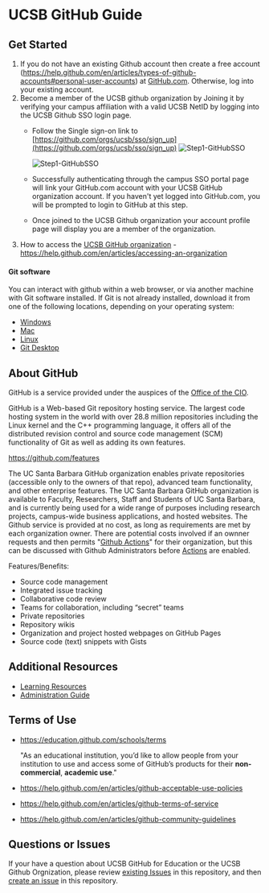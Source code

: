 # UCSB GitHub Guide

## Get Started 

 1. If you do not have an existing Github account then create a free account (https://help.github.com/en/articles/types-of-github-accounts#personal-user-accounts) at [GitHub.com](https://github.com/join). Otherwise, log into your existing account.
 2. Become a member of the UCSB github organization by Joining it by verifying your campus affiliation with a valid UCSB NetID by logging into the UCSB Github SSO login page. 
    * Follow the Single sign-on link to [https://github.com/orgs/ucsb/sso/sign_up](https://github.com/orgs/ucsb/sso/sign_up)
      ![Step1-GitHubSSO](assets/images/Step1-GitHub-SSO-351x440.PNG)
    
      ![Step1-GitHubSSO](assets/images/Step2-UCSB-SSO-351x440.PNG)        
    * Successfully authenticating through the campus SSO portal page will link your GitHub.com account with your UCSB GitHub organization account. If you haven't yet logged into GitHub.com, you will be prompted to login to GitHub at this step.
    * Once joined to the UCSB Github organization your account profile page will display you are a member of the organization.
1. How to access the [UCSB GitHub organization](https://github.com/ucsb/) - https://help.github.com/en/articles/accessing-an-organization  
   
#### Git software
You can interact with github within a web browser, or via another machine with Git software installed. If Git is not already installed, download it from one of the following locations, depending on your operating system:
 - [Windows](https://git-scm.com/download/win)
 - [Mac](https://git-scm.com/download/mac)
 - [Linux](https://www.git-scm.com/download/linux)
 - [Git Desktop](https://desktop.github.com)

## About GitHub

GitHub is a service provided under the auspices of the [Office of the CIO](https://cio.ucsb.edu/).

GitHub is a Web-based Git repository hosting service. The largest code hosting system in the world with over 28.8 million repositories including the Linux kernel and the C++ programming language, it offers all of the distributed revision control and source code management (SCM) functionality of Git as well as adding its own features.

https://github.com/features

The UC Santa Barbara GitHub organization enables private repositories (accessible only to the owners of that repo), advanced team functionality, and other enterprise features. The UC Santa Barbara GitHub organization is available to Faculty, Researchers, Staff and Students of UC Santa Barbara, and is currently being used for a wide range of purposes including research projects, campus-wide business applications, and hosted websites. The Github service is provided at no cost, as long as requirements are met by each organization owner. There are potential costs involved if an ownner requests and then permits "[Github Actions](Actions)" for their organization, but this can be discussed with Github Administrators before [Actions](Actions) are enabled.

Features/Benefits: 

 * Source code management
 * Integrated issue tracking
 * Collaborative code review
 * Teams for collaboration, including “secret” teams
 * Private repositories
 * Repository wikis
 * Organization and project hosted webpages on GitHub Pages
 * Source code (text) snippets with Gists

## Additional Resources
 * [Learning Resources](./LearningResources.md)
 * [Administration Guide](./AdministrationGuide.md)

## Terms of Use

 * https://education.github.com/schools/terms
 
    "As an educational institution, you’d like to allow people from your institution to use and access some of GitHub’s products for their **non-commercial**, **academic use**." 
 * https://help.github.com/en/articles/github-acceptable-use-policies
 * https://help.github.com/en/articles/github-terms-of-service
 * https://help.github.com/en/articles/github-community-guidelines

## Questions or Issues

If your have a question about UCSB GitHub for Education or the UCSB Github Orgnization, please review [existing Issues](https://github.com/ucsb/github-guide/issues) in this repository, and then  [create an issue]( https://github.com/ucsb/github-guide/issues/new) in this repository.  



